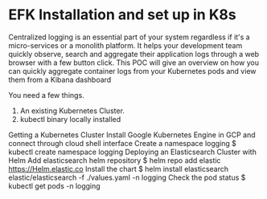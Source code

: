 # EFK Installation and set up in K8s

Centralized logging is an essential part of your system regardless if it's a micro-services or a monolith platform. It helps your development team quickly observe, search and aggregate their application logs through a web browser with a few button click.
This POC will give an overview on how you can quickly aggregate container logs from your Kubernetes pods and view them from a Kibana dashboard

You need a few things.
1.	An existing Kubernetes Cluster.
2.	kubectl binary locally installed

Getting a Kubernetes Cluster
Install Google Kubernetes Engine in GCP and connect through cloud shell interface
Create a namespace logging
$ kubectl create namespace logging
Deploying an Elasticsearch Cluster with Helm
Add elasticsearch helm repository
$ helm repo add elastic https://Helm.elastic.co
Install the chart
$ helm install elasticsearch elastic/elasticsearch -f ./values.yaml -n logging
Check the pod status
$ kubectl get pods -n logging

